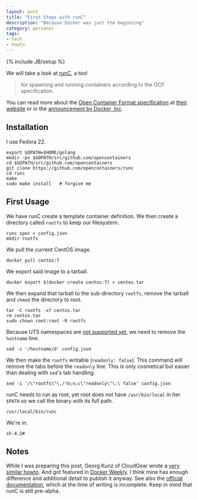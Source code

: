 ```yaml
---
layout: post
title: "First Steps with runC"
description: "Because Docker was just the beginning"
category: personal
tags:
- tech
- howto
---
```

{% include JB/setup %}

We will take a look at [runC](https://github.com/opencontainers/runc), a tool

> for spawning and running containers according to the OCF specification.

You can read more about the [Open Container Format specification](https://github.com/opencontainers/specs) at [their website](https://runc.io/) or in the [announcement by Docker, Inc](https://blog.docker.com/2015/06/runc/).

## Installation

I use Fedora 22.

    export GOPATH=$HOME/golang
    mkdir -pv $GOPATH/src/github.com/opencontainers
    cd $GOPATH/src/github.com/opencontainers
    git clone https://github.com/opencontainers/runc
    cd runc
    make
    sudo make install   # forgive me

## First Usage

We have runC create a template container definition. We then create a directory called `rootfs` to keep our filesystem.

    runc spec > config.json
    mkdir rootfs

We pull the current CentOS image.

    docker pull centos:7

We export said image to a tarball.

    docker export $(docker create centos:7) > centos.tar

We then expand that tarball to the sub-directory `rootfs`, remove the tarball and `chmod` the directory to root.

    tar -C rootfs -xf centos.tar
    rm centos.tar
    sudo chown root:root -R rootfs

Because UTS namespaces are [not supported yet](http://crosbymichael.com/creating-containers-part-1.html), we need to remove the `hostname` line.

    sed -i '/hostname/d' config.json

We then make the `rootfs` writable (`readonly: false`). This command will remove the tabs before the `readonly` line. This is only cosmetical but easier than dealing with `sed`'s tab handling.

    sed -i '/\"rootfs\"\,/!b;n;c\"readonly\"\:\ false' config.json

runC needs to run as root, yet root does not have `/usr/bin/local` in her `$PATH` so we call the binary  with its full path.

    /usr/local/bin/runc

We're in.

    sh-4.2#

## Notes

While I was preparing this post, Georg Kunz of CloudGear wrote a [very similar howto](https://www.cloudgear.net/blog/2015/getting-started-with-runc/). And got featured in [Docker Weekly](https://blog.docker.com/docker-weekly-archives/). I think mine has enough difference and additional detail to publish it anyway. See also the [official documentation](https://github.com/opencontainers/runc), which at the time of writing is incomplete.
Keep in mind that runC is still pre-alpha.
